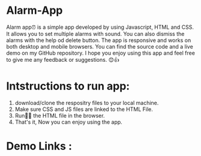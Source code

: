 # Alarm-App

Alarm app⏰ is a simple app developed by using Javascript, HTML and CSS. It allows you to set multiple alarms with sound. You can also dismiss the alarms with the help od delete button. The app is responsive and works on both desktop and mobile browsers. You can find the source code and a live demo on my GitHub repository. I hope you enjoy using this app and feel free to give me any feedback or suggestions. 😊👍

# Intstructions to run app:
  
  1. download/clone the respositry files to your local machine.
  2. Make sure CSS and JS files are linked to the HTML File.
  3. Run🏃‍♀️ the HTML file in the browser.
  4. That's it, Now you can enjoy using the app.

# Demo Links :

  


